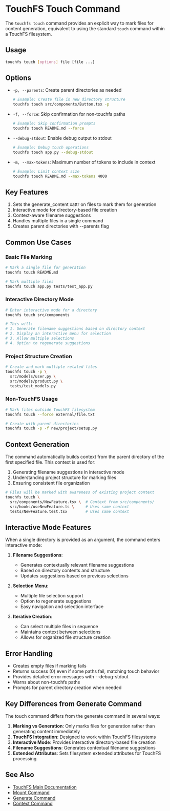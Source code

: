 # TouchFS Touch Command

The `touchfs touch` command provides an explicit way to mark files for content generation, equivalent to using the standard `touch` command within a TouchFS filesystem.

## Usage

```bash
touchfs touch [options] file [file ...]
```

## Options

- `-p, --parents`: Create parent directories as needed
  ```bash
  # Example: Create file in new directory structure
  touchfs touch src/components/Button.tsx -p
  ```

- `-f, --force`: Skip confirmation for non-touchfs paths
  ```bash
  # Example: Skip confirmation prompts
  touchfs touch README.md --force
  ```

- `--debug-stdout`: Enable debug output to stdout
  ```bash
  # Example: Debug touch operations
  touchfs touch app.py --debug-stdout
  ```

- `-m, --max-tokens`: Maximum number of tokens to include in context
  ```bash
  # Example: Limit context size
  touchfs touch README.md --max-tokens 4000
  ```

## Key Features

1. Sets the generate_content xattr on files to mark them for generation
2. Interactive mode for directory-based file creation
3. Context-aware filename suggestions
4. Handles multiple files in a single command
5. Creates parent directories with --parents flag

## Common Use Cases

### Basic File Marking
```bash
# Mark a single file for generation
touchfs touch README.md

# Mark multiple files
touchfs touch app.py tests/test_app.py
```

### Interactive Directory Mode
```bash
# Enter interactive mode for a directory
touchfs touch src/components

# This will:
# 1. Generate filename suggestions based on directory context
# 2. Display an interactive menu for selection
# 3. Allow multiple selections
# 4. Option to regenerate suggestions
```

### Project Structure Creation
```bash
# Create and mark multiple related files
touchfs touch -p \
  src/models/user.py \
  src/models/product.py \
  tests/test_models.py
```

### Non-TouchFS Usage
```bash
# Mark files outside TouchFS filesystem
touchfs touch --force external/file.txt

# Create with parent directories
touchfs touch -p -f new/project/setup.py
```

## Context Generation

The command automatically builds context from the parent directory of the first specified file. This context is used for:
1. Generating filename suggestions in interactive mode
2. Understanding project structure for marking files
3. Ensuring consistent file organization

```bash
# Files will be marked with awareness of existing project context
touchfs touch \
  src/components/NewFeature.tsx \  # Context from src/components/
  src/hooks/useNewFeature.ts \     # Uses same context
  tests/NewFeature.test.tsx        # Uses same context
```

## Interactive Mode Features

When a single directory is provided as an argument, the command enters interactive mode:

1. **Filename Suggestions**:
   - Generates contextually relevant filename suggestions
   - Based on directory contents and structure
   - Updates suggestions based on previous selections

2. **Selection Menu**:
   - Multiple file selection support
   - Option to regenerate suggestions
   - Easy navigation and selection interface

3. **Iterative Creation**:
   - Can select multiple files in sequence
   - Maintains context between selections
   - Allows for organized file structure creation

## Error Handling

- Creates empty files if marking fails
- Returns success (0) even if some paths fail, matching touch behavior
- Provides detailed error messages with --debug-stdout
- Warns about non-touchfs paths
- Prompts for parent directory creation when needed

## Key Differences from Generate Command

The touch command differs from the generate command in several ways:

1. **Marking vs Generation**: Only marks files for generation rather than generating content immediately
2. **TouchFS Integration**: Designed to work within TouchFS filesystems
3. **Interactive Mode**: Provides interactive directory-based file creation
4. **Filename Suggestions**: Generates contextual filename suggestions
5. **Extended Attributes**: Sets filesystem extended attributes for TouchFS processing

## See Also

- [TouchFS Main Documentation](../README.md)
- [Mount Command](mount.md)
- [Generate Command](generate.md)
- [Context Command](context.md)
